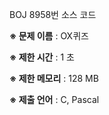BOJ 8958번 소스 코드

<b>※ 문제 이름</b> : OX퀴즈

<b>※ 제한 시간</b> : 1 초

<b>※ 제한 메모리</b> : 128 MB

<b>※ 제출 언어</b> : C, Pascal
